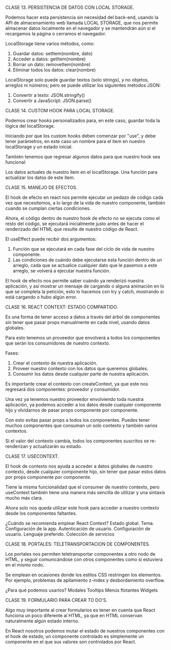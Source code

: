 CLASE 13.
PERSISTENCIA DE DATOS CON LOCAL STORAGE.

Podemos hacer esta persistencia sin necesidad del back-end, usando la API de almacenamiento web llamada LOCAL STORAGE, que nos permite almacenar datos localmente en el navegador y se mantendrán aún si el recargamos la página o cerramos el navegador.

LocalStorage tiene varios métodos, como:

1. Guardar datos: setItem(nombre, dato)
2. Acceder a datos: getItem(nombre)
3. Borrar un dato: removeItem(nombre)
4. Eliminar todos los datos: clear(nombre)

LocalStorage solo puede guardar textos (solo strings), y no objetos, arreglos ni números; pero se puede utilizar los siguientes métodos JSON:

1. Convertir a texto: JSON.stringify()
2. Convertir a JavaScript: JSON.parse()

CLASE 14.
CUSTOM HOOK PARA LOCAL STORAGE.

Podemos crear hooks personalizados para, en este caso, guardar toda la lógica del localStorage.

Iniciando por que los custom hooks deben comenzar por "use", y debe tener parámetros, en este caso un nombre para el item en nuestro localStorage y un estado inicial.

También tenemos que regresar algunos datos para que nuestro hook sea funcional:

Los datos actuales de nuestro ítem en el localStorage.
Una función para actualizar los datos de este ítem.

CLASE 15.
MANEJO DE EFECTOS.

El hook de efecto en react nos permite ejecutar un pedazo de código cada vez que necesitemos, a lo largo de la vida de nuestro componente, también cuando se cumplan ciertas condiciones.

Ahora, el código dentro de nuestro hook de efecto no se ejecuta como el resto del código, se ejecutará inicialmente justo antes de hacer el renderizado del HTML que resulte de nuestro código de React.

El useEffect puede recibir dos argumentos:

1. Función que se ejecutará en cada fase del ciclo de vida de nuestro componente.
2. Las condiciones de cuándo debe ejecutarse esta función dentro de un arreglo, cada que se actualice cualquier dato que le pasemos a este arreglo, se volverá a ejecutar nuestra función.

El hook de efecto nos permite saber cuándo ya renderizó nuestra aplicación, y así mostrar un mensaje de cargando o alguna animación en lo que se completa la petición, esto lo hacemos con try y catch, mostrando si está cargando o hubo algún error.

CLASE 16.
REACT CONTEXT: ESTADO COMPARTIDO.

Es una forma de tener acceso a datos a través del árbol de componentes sin tener que pasar props manualmente en cada nivel, usando datos globales.

Para esto tenemos un proveedor que envolverá a todos los componentes que serán los consumidores de nuestro contexto.

Fases:
1. Crear el contexto de nuestra aplicación.
2. Proveer nuestro contexto con los datos que queremos globales.
3. Consumir los datos desde cualquier parte de nuestra aplicación.

Es importante crear el contexto con createContext, ya que este nos regresará dos componentes: proveedor y consumidor.

Una vez ya tenemos nuestro proveedor envolviendo toda nuestra aplicación, ya podemos acceder a los datos desde cualquier componente hijo y olvidarnos de pasar props componente por componente.

Con esto evitas pasar props a todos los componentes. Puedes tener muchos componentes que consuman un solo contexto y también varios contextos.

Si el valor del contexto cambia, todos los componentes suscritos se re-renderizan y actualizarán su estado.

CLASE 17.
USECONTEXT.

El hook de contexto nos ayuda a acceder a datos globales de nuestro contexto, desde cualquier componente hijo, sin tener que pasar estos datos por props componente por componente.

Tiene la misma funcionalidad que el consumer de nuestro contexto, pero useContext también tiene una manera más sencilla de utilizar y una sintaxis mucho más clara.

Ahora solo nos queda utilizar este hook para acceder a nuestro contexto desde los componentes faltantes.

¿Cuándo se recomienda emplear React Context?
    Estado global.
    Tema.
    Configuración de la app.
    Autenticación de usuario.
    Configuración de usuario.
    Lenguaje preferido.
    Colección de servicios

CLASE 18.
PORTALES: TELETRANSPORTACION DE COMPONENTES.

Los portales nos permiten teletransportar componentes a otro nodo de HTML, y seguir comunicándose con otros componentes como si estuviera en el mismo nodo.

Se emplean en ocasiones donde los estilos CSS restringen los elementos. Por ejemplo, problemas de apilamiento z-index y desbordamiento overflow.

¿Para qué podemos usarlos?
    Modales
    Tooltips
    Menús flotantes
    Widgets

CLASE 19.
FORMULARIO PARA CREAR TO DO'S.

Algo muy importante al crear formularios es tener en cuenta que React funciona un poco diferente al HTML, ya que en HTML conservan naturalmente algún estado interno.

En React nosotros podemos mutar el estado de nuestros componentes con el hook de estado, un componente controlado es simplemente un componente en el que sus valores son controlados por React.


<!-- 
Esta es mi solución para el reto para cerrar el modal

en el css solo use un z-index: 999; para que el boton esté sobre cualquier otro elemento

En JS hice los siguiente

import React, { useContext } from 'react';
import { TodoContext } from '../../Context/TodoContext';
import './CreateTodoButton.css';

export const CreateTodoButton = () => {
  const { openModal, setOpenModal } = useContext(TodoContext);

  const handleClick = () => {
    setOpenModal(!openModal);
  };

  return (
    <>
      <button
        className="CreateTodoButton"
        type="submit"
        onClick={() => handleClick()}
      >
        {openModal ? 'x' : '+'}
      </button>
    </>
  );
};
 -->